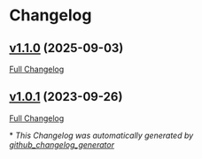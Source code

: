 # Changelog

## [v1.1.0](https://github.com/NASA-PDS/lasso-reports/tree/v1.1.0) (2025-09-03)

[Full Changelog](https://github.com/NASA-PDS/lasso-reports/compare/v1.0.1...v1.1.0)

## [v1.0.1](https://github.com/NASA-PDS/lasso-reports/tree/v1.0.1) (2023-09-26)

[Full Changelog](https://github.com/NASA-PDS/lasso-reports/compare/02a88e56aa7b4382d8c624b2005ab1f7d582bf86...v1.0.1)



\* *This Changelog was automatically generated by [github_changelog_generator](https://github.com/github-changelog-generator/github-changelog-generator)*
